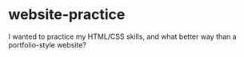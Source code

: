 # website-practice
I wanted to practice my HTML/CSS skills, and what better way than a portfolio-style website?
